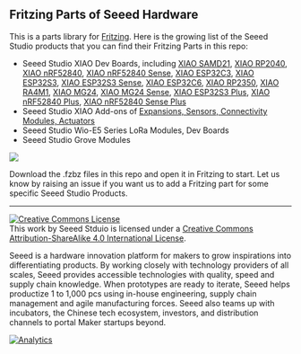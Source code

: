 Fritzing Parts of Seeed Hardware
--------------------------------

This is a parts library for [Fritzing](http://fritzing.org/). Here is the growing list of the Seeed Studio products that you can find their Fritzing Parts in this repo:
- Seeed Studio XIAO Dev Boards, including [XIAO SAMD21](https://www.seeedstudio.com/Seeeduino-XIAO-Arduino-Microcontroller-SAMD21-Cortex-M0+-p-4426.html), [XIAO RP2040](https://www.seeedstudio.com/XIAO-RP2040-v1-0-p-5026.html), [XIAO nRF52840](https://www.seeedstudio.com/Seeed-XIAO-BLE-nRF52840-p-5201.html), [XIAO nRF52840 Sense](https://www.seeedstudio.com/Seeed-XIAO-BLE-Sense-nRF52840-p-5253.html), [XIAO ESP32C3](https://www.seeedstudio.com/Seeed-XIAO-ESP32C3-p-5431.html), [XIAO ESP32S3](https://www.seeedstudio.com/XIAO-ESP32S3-p-5627.html), [XIAO ESP32S3 Sense](https://www.seeedstudio.com/XIAO-ESP32S3-Sense-p-5639.html), [XIAO ESP32C6](https://www.seeedstudio.com/Seeed-Studio-XIAO-ESP32C6-p-5884.html), [XIAO RP2350](https://www.seeedstudio.com/Seeed-XIAO-RP2350-p-5944.html), [XIAO RA4M1](https://www.seeedstudio.com/Seeed-XIAO-RA4M1-p-5943.html), [XIAO MG24](https://www.seeedstudio.com/Seeed-Studio-XIAO-MG24-p-6247.html), [XIAO MG24 Sense](https://www.seeedstudio.com/Seeed-XIAO-MG24-Sense-p-6248.html), [XIAO ESP32S3 Plus](https://www.seeedstudio.com/Seeed-Studio-XIAO-ESP32S3-Plus-p-6361.html), [XIAO nRF52840 Plus](https://www.seeedstudio.com/Seeed-Studio-XIAO-nRF52840-Plus-p-6359.html), [XIAO nRF52840 Sense Plus](https://www.seeedstudio.com/Seeed-Studio-XIAO-nRF52840-Sense-Plus-p-6360.html)
- Seeed Studio XIAO Add-ons of [Expansions, Sensors, Connectivity Modules, Actuators](https://www.seeedstudio.com/xiao-series-page)
- Seeed Studio Wio-E5 Series LoRa Modules, Dev Boards
- Seeed Studio Grove Modules

![](preview.png)

Download the .fzbz files in this repo and open it in Fritzing to start.
Let us know by raising an issue if you want us to add a Fritzing part for some specific Seeed Studio Products. 

----

<a rel="license" href="http://creativecommons.org/licenses/by-sa/4.0/"><img alt="Creative Commons License" style="border-width:0" src="https://i.creativecommons.org/l/by-sa/4.0/88x31.png" /></a><br />This work by <span xmlns:cc="http://creativecommons.org/ns#" property="cc:attributionName">Seeed Stduio</span> is licensed under a <a rel="license" href="http://creativecommons.org/licenses/by-sa/4.0/">Creative Commons Attribution-ShareAlike 4.0 International License</a>.

Seeed is a hardware innovation platform for makers to grow inspirations into differentiating products. By working closely with technology providers of all scales, Seeed provides accessible technologies with quality, speed and supply chain knowledge. When prototypes are ready to iterate, Seeed helps productize 1 to 1,000 pcs using in-house engineering, supply chain management and agile manufacturing forces. Seeed also teams up with incubators, the Chinese tech ecosystem, investors, and distribution channels to portal Maker startups beyond.


[![Analytics](https://ga-beacon.appspot.com/UA-46589105-3/fritzing_parts)](https://github.com/igrigorik/ga-beacon)
